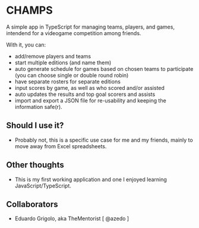# CHAMPS

A simple app in TypeScript for managing teams, players, and games, intendend for a videogame competition among friends.

With it, you can:
  - add/remove players and teams
  - start multiple editions (and name them)
  - auto generate schedule for games based on chosen teams to participate (you can choose single or double round robin)
  - have separate rosters for separate editions
  - input scores by game, as well as who scored and/or assisted
  - auto updates the results and top goal scorers and assists
  - import and export a JSON file for re-usability and keeping the information safe(r).

## Should I use it?

- Probably not, this is a specific use case for me and my friends, mainly to move away from Excel spreadsheets.

## Other thoughts

- This is my first working application and one I enjoyed learning JavaScript/TypeScript.

## Collaborators

- Eduardo Grigolo, aka TheMentorist [ @azedo ]
